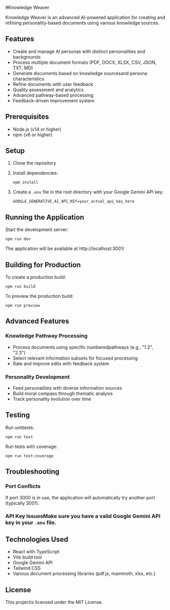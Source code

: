 #Knowledge Weaver

Knowledge Weaver is an advanced AI-powered application for creating and refining personality-based documents using various knowledge sources.

## Features

- Create and manage AI personas with distinct personalities and backgrounds
- Process multiple document formats (PDF, DOCX, XLSX, CSV, JSON, TXT, MD)
- Generate documents based on knowledge sourcesand persona characteristics
- Refine documents with user feedback
- Quality assessment and analytics
- Advanced pathway-based processing
- Feedback-driven improvement system

## Prerequisites

- Node.js (v14 or higher)
- npm (v6 or higher)

## Setup

1. Clone the repository
2. Install dependencies:
   ```
   npm install
   ```

3. Create a `.env` file in the root directory with your Google Gemini API key:
   ```
   GOOGLE_GENERATIVE_AI_API_KEY=your_actual_api_key_here
   ```

## Running the Application

Start the development server:
```
npm run dev
```

The application will be available at http://localhost:3001/

## Building for Production

To create a production build:
```
npm run build
```

To preview the production build:
```
npm run preview
```

## Advanced Features

### Knowledge Pathway Processing
- Process documents using specific numberedpathways (e.g., "1.2", "2.3")
- Select relevant information subsets for focused processing
- Rate and improve edits with feedback system

### Personality Development
- Feed personalities with diverse information sources
- Build moral compass through thematic analysis
- Track personality evolution over time

## Testing

Run unittests:
```
npm run test
```

Run tests with coverage:
```
npm run test:coverage
```

## Troubleshooting

### Port Conflicts
If port 3000 is in use, the application will automatically try another port (typically 3001).

### API Key IssuesMake sure you have a valid Google Gemini API key in your `.env` file.

## Technologies Used

- React with TypeScript
- Vite build tool
- Google Gemini API
- Tailwind CSS
- Various document processing libraries (pdf.js, mammoth, xlsx, etc.)

## License

This projectis licensed under the MIT License.
